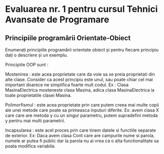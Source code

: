 # Evaluarea nr. 1 pentru cursul Tehnici Avansate de Programare #

## Principiile programării Orientate-Obiect ##
Enumerați principiile programării orientate obiect și pentru fiecare principiu dați o descriere și un exemplu.

Principiile OOP sunt :

Mostenirea : este acea proprietate care da voie sa se preia proprietati din
alte clase. Consider ca acest principiu este unul, sau poate chiar cel mai important
doarece ne simplifica foarte mult codul.
Ex : Clasa MasinaElectrica mosteneste clasa Masina, adica clasa MasinaElectrica
ia toate proprietatile clasei Masina.

Polimorfismul : este acea proprietate prin care putem creea mai multe copii ale
unei metode care poate sa primeasca inputuri diferite. 
Ex: avem clasa X care care are metoda y cu un singur parametru, putem supradefini
metoda y pentru mai multi parametrii.

Incapsularea : este acel proces prin care tinem datele si functiile separate 
de exterior. 
Ex: Daca avem clasa Cont care are campurile nume si parola, numele ar putea 
fi public dar la parola nu ai vrea ca o alta functionalitate sa poata modifica
variabila.